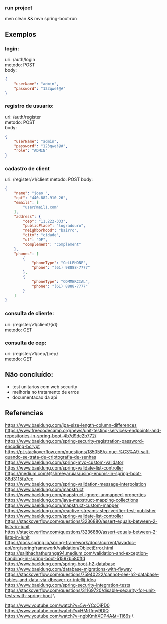 ### run project
mvn clean && mvn spring-boot:run

## Exemplos

### login:
uri: /auth/login \
metodo: POST \
body: 
```json
{
    "userName": "admin",
    "password": "123qwe!@#"
}
```

### registro de usuario:
uri: /auth/register \
metodo: POST \
body: 
```json
{
    "userName": "admin",
    "password": "123qwe!@#",
    "role": "ADMIN"
}
```

### cadastro de client
uri: /register/v1/client
metodo: POST
body: 
```json
{
    "name": "joao ",
    "cpf": "440.882.910-26",
    "emails": [
        "user@mail1.com"
    ],
    "address": {
        "cep": "11.222-333",
        "publicPlace": "logradouro",
        "neighborhood": "bairro",
        "city": "cidade",
        "uf": "DF",
        "complement": "complement"
    },
    "phones": [
        {
            "phoneType": "CeLLPHONE",
            "phone": "(61) 98888-7777"
        },
        {
            "phoneType": "COMMERCIAL",
            "phone": "(61) 8888-7777"
        }
    ]
}
```
### consulta de cliente:
uri: /register/v1/client/{id} \
metodo: GET 

### consulta de cep:
uri: /register/v1/cep/{cep} \
metodo: GET 


## Não concluído:
* test unitarios com web security 
* melhoria no tratamento de erros
* documentacao da api

## Referencias

https://www.baeldung.com/jpa-size-length-column-differences \
https://www.freecodecamp.org/news/unit-testing-services-endpoints-and-repositories-in-spring-boot-4b7d9dc2b772/ \
https://www.baeldung.com/spring-security-registration-password-encoding-bcrypt \
https://pt.stackoverflow.com/questions/185058/o-que-%C3%A9-salt-quando-se-trata-de-criptografia-de-senhas \
https://www.baeldung.com/spring-mvc-custom-validator \
https://www.baeldung.com/spring-validate-list-controller \
https://medium.com/@shreeyaruias/using-enums-in-spring-boot-88d3115fa7ee \
https://www.baeldung.com/spring-validation-message-interpolation \
https://www.baeldung.com/mapstruct \
https://www.baeldung.com/mapstruct-ignore-unmapped-properties \
https://www.baeldung.com/java-mapstruct-mapping-collections \
https://www.baeldung.com/mapstruct-custom-mapper \
https://www.baeldung.com/reactive-streams-step-verifier-test-publisher \
https://www.baeldung.com/spring-validate-list-controller \
https://stackoverflow.com/questions/3236880/assert-equals-between-2-lists-in-junit \
https://stackoverflow.com/questions/3236880/assert-equals-between-2-lists-in-junit \
https://docs.spring.io/spring-framework/docs/current/javadoc-api/org/springframework/validation/ObjectError.html \
https://salithachathuranga94.medium.com/validation-and-exception-handling-in-spring-boot-51597b580ffd \
https://www.baeldung.com/spring-boot-h2-database \
https://www.baeldung.com/database-migrations-with-flyway \
https://stackoverflow.com/questions/75940222/cannot-see-h2-database-tables-and-data-via-dbeaver-or-intellij-idea \
https://www.baeldung.com/spring-security-integration-tests \
https://stackoverflow.com/questions/31169720/disable-security-for-unit-tests-with-spring-boot \

https://www.youtube.com/watch?v=5w-YCcOjPD0 \
https://www.youtube.com/watch?v=HMrffmy9DIQ \
https://www.youtube.com/watch?v=ngbKmhXDP4A&t=1166s \
